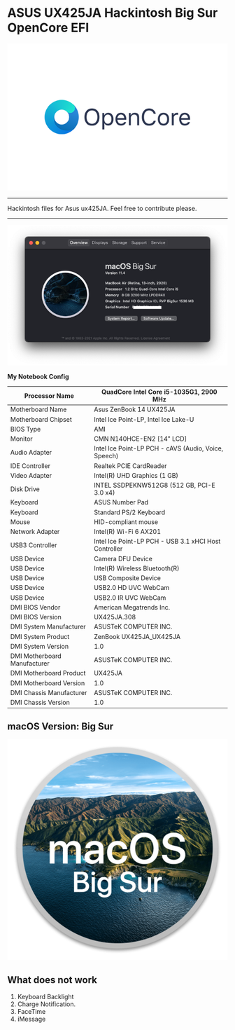 # ASUS UX425JA Hackintosh Big Sur OpenCore EFI
![](https://raw.githubusercontent.com/AveyBD/ASUS-UX425JA-Hackintosh/main/Opencore.png)

------------


Hackintosh files for Asus ux425JA. Feel free to contribute please. 

------------
![About The Distro](https://github.com/AveyBD/ASUS-UX425JA-Hackintosh/raw/main/myMac.png "About The Distro")

**My Notebook Config**

|  Processor Name | QuadCore Intel Core i5-1035G1, 2900 MHz |
| ------------ | ------------ |
| Motherboard Name  | Asus ZenBook 14 UX425JA  |
| Motherboard Chipset  | Intel Ice Point-LP, Intel Ice Lake-U  |
| BIOS Type  |  AMI |
| Monitor | 	CMN N140HCE-EN2 [14" LCD]
|	Audio Adapter | 	Intel Ice Point-LP PCH - cAVS (Audio, Voice, Speech)
|IDE Controller |	Realtek PCIE CardReader
|Video Adapter | 	Intel(R) UHD Graphics (1 GB)
|Disk Drive | 	INTEL SSDPEKNW512G8 (512 GB, PCI-E 3.0 x4)
|Keyboard|  	ASUS Number Pad
|Keyboard|  	Standard PS/2 Keyboard
|Mouse  |HID-compliant mouse
|Network Adapter |Intel(R) Wi-Fi 6 AX201
|USB3 Controller |Intel Ice Point-LP PCH - USB 3.1 xHCI Host Controller
|USB Device|Camera DFU Device
|USB Device|Intel(R) Wireless Bluetooth(R)
|USB Device|USB Composite Device
|USB Device|USB2.0 HD UVC WebCam
|USB Device|USB2.0 IR UVC WebCam
|DMI BIOS Vendor|American Megatrends Inc.
|DMI BIOS Version|UX425JA.308
|DMI System Manufacturer|ASUSTeK COMPUTER INC.
|DMI System Product|ZenBook UX425JA_UX425JA
|DMI System Version|1.0
|DMI Motherboard Manufacturer|ASUSTeK COMPUTER INC.
|DMI Motherboard Product|UX425JA
|DMI Motherboard Version|1.0
|DMI Chassis Manufacturer|ASUSTeK COMPUTER INC.
|DMI Chassis Version|1.0

## macOS Version: Big Sur
![](https://raw.githubusercontent.com/AveyBD/ASUS-UX425JA-Hackintosh/main/bigsur.png)


## What does not work
1. Keyboard Backlight 
2. Charge Notification.
3. FaceTime
4. iMessage
